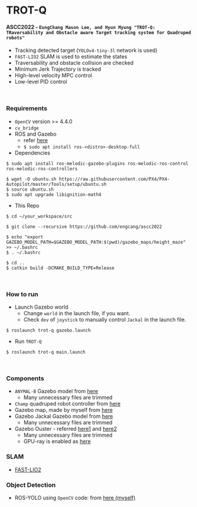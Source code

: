 # TROT-Q
#### ASCC2022 - `EungChang Mason Lee, and Hyun Myung "TROT-Q: TRaversability and Obstacle aware Target tracking system for Quadruped robots"`
+ Tracking detected target (`YOLOv4-tiny-3l` network is used)
+ `FAST-LIO2` SLAM is used to estimate the states
+ Traversability and obstacle collision are checked
+ Minimum Jerk Trajectory is tracked
+ High-level velocity MPC control
+ Low-level PID control


<br>

### Requirements
+ `OpenCV` version >= 4.4.0
+ `cv_bridge`
+ ROS and Gazebo
    + refer [here](http://wiki.ros.org/ROS/Installation)
    + `$ sudo apt install ros-<distro>-desktop-full`
+ Dependencies
~~~shell
$ sudo apt install ros-melodic-gazebo-plugins ros-melodic-ros-control ros-melodic-ros-controllers

$ wget -O ubuntu.sh https://raw.githubusercontent.com/PX4/PX4-Autopilot/master/Tools/setup/ubuntu.sh
$ source ubuntu.sh
$ sudo apt upgrade libignition-math4
~~~
+ This Repo
~~~shell
$ cd ~/your_workspace/src

$ git clone --recursive https://github.com/engcang/ascc2022

$ echo "export GAZEBO_MODEL_PATH=$GAZEBO_MODEL_PATH:$(pwd)/gazebo_maps/height_maze" >> ~/.bashrc
$ . ~/.bashrc

$ cd ..
$ catkin build -DCMAKE_BUILD_TYPE=Release
~~~

<br>

### How to run
+ Launch Gazebo world
	+ Change `world` in the launch file, if you want.
    + Check `dev` of `joystick` to manually control `Jackal` in the launch file.
~~~shell
$ roslaunch trot-q gazebo.launch
~~~
+ Run `TROT-Q`
~~~shell
$ roslaunch trot-q main.launch
~~~

<br>

### Components
+ `ANYMAL-B` Gazebo model from [here](https://github.com/ANYbotics/anymal_b_simple_description)
    + Many unnecessary files are trimmed
+ `Champ` quadruped robot controller from [here](https://github.com/chvmp/champ)
+ Gazebo map, made by myself from [here](https://github.com/engcang/gazebo_maps)
+ Gazebo Jackal Gazebo model from [here](https://github.com/jackal)
    + Many unnecessary files are trimmed
+ Gazebo Ouster - referred [here1](https://www.wilselby.com/2019/05/simulating-an-ouster-os-1-lidar-sensor-in-ros-gazebo-and-rviz/) and [here2](https://github.com/wilselby/ouster_example)
    + Many unnecessary files are trimmed
    + GPU-ray is enabled as [here](https://engcang.github.io/Ouster-Gazebo-Plugin-boosting-up-with-GPU-ray/)

### SLAM
+ [FAST-LIO2](https://github.com/hku-mars/FAST_LIO)

### Object Detection
+ ROS-YOLO using `OpenCV` code: from [here (myself)](https://github.com/engcang/ros-yolo-sort/blob/master/YOLO_and_ROS_ver/ros_opencv_dnn.py)